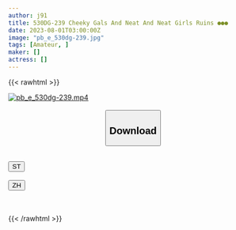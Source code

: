 ```yaml
---
author: j91
title: 530DG-239 Cheeky Gals And Neat And Neat Girls Ruins ●●●
date: 2023-08-01T03:00:00Z
image: "pb_e_530dg-239.jpg"
tags: [Amateur, ]
maker: []
actress: []
---
```



{{< rawhtml >}}

<div class="video" data-videoid="v9BOlzrAXDi4z4w">
    <a href="javascript:;">
        <img src="https://my.j91.asia/posts/pb_e_530dg-239/pb_e_530dg-239.jpg" width="WIDTH" height="HEIGHT" alt="pb_e_530dg-239.mp4" loading="lazy">
    </a>
</div>

<script type="text/javascript" src="https://j91.asia/asset/on-demand-st.js"></script>

<br>
  <link rel="stylesheet" href="https://j91.asia/asset/bs5.css">
  
  <center>
  <button class="btn btn-primary" type="button" data-bs-toggle="collapse" data-bs-target=".multi-collapse" aria-expanded="false" aria-controls="multiCollapseExample1 multiCollapseExample2"><h2>Download</h2></button></center>
</p>
<div class="row">
  <div class="col">
    <div class="collapse multi-collapse" id="multiCollapseExample1">
      <div class="card card-body">
	      	      <br>
<div class="buttons">  
<a href="https://streamtape.to/v/v9BOlzrAXDi4z4w"><button class="btn-hover color-3"><i class="fa fa-download"></i> ST</button></a></div>
    </div>
  </div>
</div>
  <div class="col">
    <div class="collapse multi-collapse" id="multiCollapseExample2">
      <div class="card card-body">
	      <br>
<div class="buttons">
    <a href="https://lylxan.com/kxy44mdfb13l.html"><button class="btn-hover color-9"><i class="fa fa-download"></i> ZH</button></a></div>
<br><br>
      </div>
    </div>
  </div>
</div>

{{< /rawhtml >}}